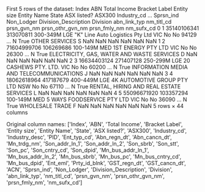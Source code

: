 First 5 rows of the dataset:
Index	ABN	Total Income	Bracket Label	Entity size	Entity Name	State	ASX listed?	ASX300	Industry_cd	...	Sprsn_ind	Non_Lodger	Division_Description	Division	abn_link_typ	nm_titl_cd	prsn_gvn_nm	prsn_othr_gvn_nm	prsn_fmly_nm	nm_sufx_cd
0	1	35140106341	313070811	300-349M	LGE	"K" Line Auto Logistics Pty Ltd	VIC	No	No	94129	...	N	True	OTHER SERVICES	S	NaN	NaN	NaN	NaN	NaN	NaN
1	2	71604999706	106269686	100-149M	MED	1ST ENERGY PTY LTD	VIC	No	No	26300	...	N	True	ELECTRICITY, GAS, WATER AND WASTE SERVICES	D	NaN	NaN	NaN	NaN	NaN	NaN
2	3	16634403124	271407128	250-299M	LGE	20 CASHEWS PTY. LTD.	VIC	No	No	60200	...	N	True	INFORMATION MEDIA AND TELECOMMUNICATIONS	J	NaN	NaN	NaN	NaN	NaN	NaN
3	4	18062618964	417187679	400-449M	LGE	4K AUTOMOTIVE GROUP PTY LTD	NSW	No	No	67110	...	N	True	RENTAL, HIRING AND REAL ESTATE SERVICES	L	NaN	NaN	NaN	NaN	NaN	NaN
4	5	55096671920	103357294	100-149M	MED	5 WAYS FOODSERVICE PTY LTD	VIC	No	No	36090	...	N	True	WHOLESALE TRADE	F	NaN	NaN	NaN	NaN	NaN	NaN
5 rows × 44 columns

Original column names:
['Index', 'ABN', 'Total Income', 'Bracket Label', 'Entity size', 'Entity Name', 'State', 'ASX listed?', 'ASX300', 'Industry_cd', 'Industry_desc', 'PID', 'Ent_typ_cd', 'Abn_regn_dt', 'Abn_cancn_dt', 'Mn_trdg_nm', 'Son_addr_ln_1', 'Son_addr_ln_2', 'Son_sbrb', 'Son_stt', 'Son_pc', 'Son_cntry_cd', 'Son_dpid', 'Mn_bus_addr_ln_1', 'Mn_bus_addr_ln_2', 'Mn_bus_sbrb', 'Mn_bus_pc', 'Mn_bus_cntry_cd', 'Mn_bus_dpid', 'Ent_eml', 'Prty_id_blnk', 'GST_regn_dt', 'GST_cancn_dt', 'ACN', 'Sprsn_ind', 'Non_Lodger', 'Division_Description', 'Division', 'abn_link_typ', 'nm_titl_cd', 'prsn_gvn_nm', 'prsn_othr_gvn_nm', 'prsn_fmly_nm', 'nm_sufx_cd']
